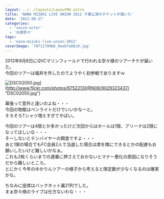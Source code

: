 ```yaml
---
layout: ../../layouts/LayoutMd.astro
title: 'NANA MIZUKI LIVE UNION 2012 千葉公演のチケットが届いた'
date: '2012-08-27'
categories:
  - 'voice-actor'
  - '水樹奈々'
tags:
  - 'nana-mizuki-live-union-2012'
coverImage: '7871179966_0eeb7a88c0.jpg'
---
```


2012年9月8日にQVCマリンフィールドで行われる奈々様のツアーチケが届いた。  
今回のツアーは福井を外したのでようやく初参戦でありますｗ

![DSC02050.jpg](/archive/images/9029323437_1882762cff.jpg)](http://www.flickr.com/photos/67522130@N08/9029323437/ "DSC02050.jpg")

幕張って意外と遠いのよね・・・  
今回の物販はペンライトだけでいいかなーと。  
そろそろTシャツ増えすぎてやばい。

今回のツアーは4限とか多かったけど次回からはホールは1限、アリーナは2限になってほしいな・・・  
そーしないとテンバイヤーの餌食ですよ・・・  
あと1限の場合でもFC会員2人で当選した場合は席を隣にできるとかの配慮もお願いしたいけど難しいかなぁ。  
これも2枚くらいまでの連番に押さえておかないとマナー悪化の原因になりそうだから難しいところ。  
とにかく今年のゆかりんツアーの様子から考えると限定数が少なくなるのは確実かな。

ちなみに座席はバックネット裏21列でした。  
まぁ奈々様のライブは仕方ないわな・・・
